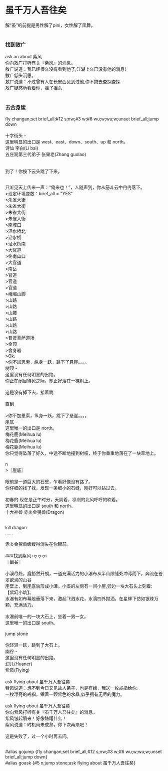 
# 虽千万人吾往矣
解“虽”的前提是男性解了pini，女性解了凤舞。<br>
<br>
### 找到敖广
ask ao about 紫风<br>
你向敖广打听有关『紫风』的消息。<br>
敖广说道：我已经很久没有看到他了,江湖上久已没有他的消息!<br>
敖广低头沉思。<br>
敖广说道：不过曾有人在长安西见到过他,你不妨去查探查探.<br>
敖广疑惑地看着你，摇了摇头<br>
<br>
### 去舍身崖
fly changan;set brief_all;#12 s;nw;#3 w;#6 wu;w;wu;w;unset brief_all;jump down<br>
<br>
十字街头 - <br>
      这里明显的出口是 west、east、down、south、up 和 north。<br>
  诗仙 李白(Li bai)<br>
  五庄观第三代弟子 张果老(Zhang guolao)<br>
<br>
<br>
到了！你按下云头跳了下来。<br>
<br>
<p>
只听见天上传来一声：“俺来也！”，人随声到，你从筋斗云中冉冉落下。<br>
>设定环境变数：brief_all = "YES"<br>
>朱雀大街<br>
>朱雀大街<br>
>朱雀大街<br>
>朱雀大街<br>
>南城口<br>
>泾水桥北<br>
>泾水桥<br>
>泾水桥南<br>
>大官道<br>
>终南山口<br>
>大官道<br>
>南岳<br>
>官道<br>
>官道<br>
>官道<br>
>峨嵋山脚<br>
>山路<br>
>山路<br>
>山腰<br>
>山路<br>
>山路<br>
>山路<br>
>普贤菩萨道场<br>
>金顶<br>
>舍身岩<br>
>Ok.<br>
>你不加思索，纵身一跃，跳下了悬崖。。。。<br>
树顶 - <br>
      这里没有任何明显的出路。<br>
你正在闭目待死之际，却正好落在一棵树上。<br>
<br>
这是没有掉下去，接着跳<br>
<br>
直到<br>
<br>
>你不加思索，纵身一跃，跳下了悬崖。。。。<br>
崖底 - <br>
      这里唯一的出口是 north。<br>
  梅花鹿(Meihua lu)<br>
  梅花鹿(Meihua lu)<br>
  梅花鹿(Meihua lu)<br>
你只觉得坠落了好久，中途不断地撞到树枝，终于你重重地落在了一块草地上。<br>
<br>
n<br>
>〖崖底〗  <br>
<br>
    眼前是一道巨大的石壁，乍看好像没有路了。<br>
    你仔细的找了找，发现一条细小的石缝，刚好可以钻过去。<br>
<br>
    初春的 现在是正午时分，天阴着，凛冽的北风呼呼的吹着。<br>
    这里明显的出口是 south 和 north。<br>
  十大神兽 赤炎金猊兽(Dragon)<br>
<br>
</p>
kill dragon<br>
……<br>
<br>
赤炎金猊兽缓缓得消失在你眼前。<br>
<br>
###找到紫风
n;n;n;n<br>
〖幽谷〗  <br>
<br>
    小溪尽处，竟豁然开朗，一道充满活力的小瀑布从半山隙缝处冲泻而下，奔流在苍翠欲滴的山谷<br>
    崖壁上，到崖底后形成小潭。小溪的左侧有一间小屋,旁边一块大石头上刻着:<br>
                                                                        【紫幻小筑】。<br>
    水瀑有如布幕般垂落下来，激起飞溅水花，水滴四外拋洒，在星辉下仿如银珠万颗，充满活力。<br>
<br>
    水瀑前唯一的一块大石上，坐着一男一女。<br>
    这里唯一的出口是 south。<br>
<br>
jump stone<br>
<br>
你轻轻一跃，跳到了大石上。<br>
幽谷 - <br>
      这里没有任何明显的出路。<br>
   幻儿(Huaner)<br>
   紫风(Flying)<br>
<br>
ask flying about 虽千万人吾往矣<br>
紫风说道：想不到今日又见故人弟子，也是有缘，我送一枚戒指给你。<br>
一枚漂亮的戒指，镶着一颗紫色的水晶,似乎拥有无尽的魔力。<br>
<br>
ask flying about 虽千万人吾往矣<br>
你向紫风打听有关『虽千万人吾往矣』的消息。<br>
紫风皱起眉来！好像踌躇什么！<br>
紫风说道：时机尚未成熟，你下次再来吧！<br>
<br>
这是失败了，过一个小时再去问。<br>
<br>
<p>
#alias gojump {fly changan;set brief_all;#12 s;nw;#3 w;#6 wu;w;wu;w;unset brief_all;jump down}<br>
#alias goask {#5 n;jump stone;ask flying about 虽千万人吾往矣}<br>
<br></p>
